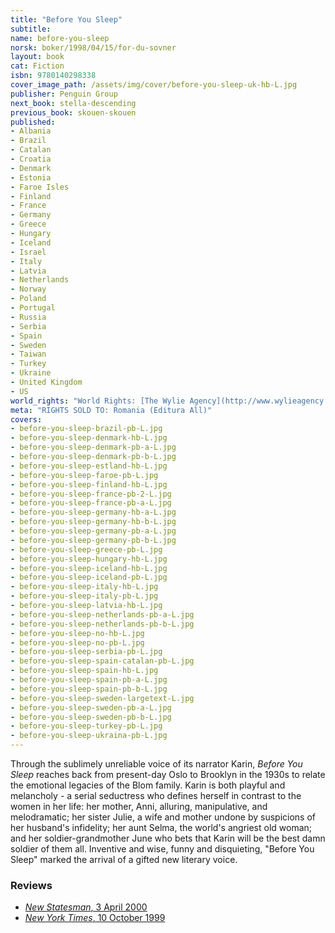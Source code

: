 ```yaml
---
title: "Before You Sleep"
subtitle:
name: before-you-sleep
norsk: boker/1998/04/15/for-du-sovner
layout: book
cat: Fiction
isbn: 9780140298338
cover_image_path: /assets/img/cover/before-you-sleep-uk-hb-L.jpg
publisher: Penguin Group
next_book: stella-descending
previous_book: skouen-skouen
published:
- Albania
- Brazil
- Catalan
- Croatia
- Denmark
- Estonia
- Faroe Isles
- Finland
- France
- Germany
- Greece
- Hungary
- Iceland
- Israel
- Italy
- Latvia
- Netherlands
- Norway
- Poland
- Portugal
- Russia
- Serbia
- Spain
- Sweden
- Taiwan
- Turkey
- Ukraine
- United Kingdom
- US
world_rights: "World Rights: [The Wylie Agency](http://www.wylieagency.com/)"
meta: "RIGHTS SOLD TO: Romania (Editura All)"
covers:
- before-you-sleep-brazil-pb-L.jpg  
- before-you-sleep-denmark-hb-L.jpg  
- before-you-sleep-denmark-pb-a-L.jpg  
- before-you-sleep-denmark-pb-b-L.jpg  
- before-you-sleep-estland-hb-L.jpg  
- before-you-sleep-faroe-pb-L.jpg  
- before-you-sleep-finland-hb-L.jpg  
- before-you-sleep-france-pb-2-L.jpg  
- before-you-sleep-france-pb-a-L.jpg  
- before-you-sleep-germany-hb-a-L.jpg  
- before-you-sleep-germany-hb-b-L.jpg  
- before-you-sleep-germany-pb-a-L.jpg  
- before-you-sleep-germany-pb-b-L.jpg  
- before-you-sleep-greece-pb-L.jpg  
- before-you-sleep-hungary-hb-L.jpg  
- before-you-sleep-iceland-hb-L.jpg  
- before-you-sleep-iceland-pb-L.jpg  
- before-you-sleep-italy-hb-L.jpg  
- before-you-sleep-italy-pb-L.jpg  
- before-you-sleep-latvia-hb-L.jpg  
- before-you-sleep-netherlands-pb-a-L.jpg  
- before-you-sleep-netherlands-pb-b-L.jpg  
- before-you-sleep-no-hb-L.jpg  
- before-you-sleep-no-pb-L.jpg  
- before-you-sleep-serbia-pb-L.jpg  
- before-you-sleep-spain-catalan-pb-L.jpg  
- before-you-sleep-spain-hb-L.jpg  
- before-you-sleep-spain-pb-a-L.jpg  
- before-you-sleep-spain-pb-b-L.jpg  
- before-you-sleep-sweden-largetext-L.jpg  
- before-you-sleep-sweden-pb-a-L.jpg  
- before-you-sleep-sweden-pb-b-L.jpg  
- before-you-sleep-turkey-pb-L.jpg  
- before-you-sleep-ukraina-pb-L.jpg  
---
```

Through the sublimely unreliable voice of its narrator Karin, *Before You Sleep* reaches back from present-day Oslo to Brooklyn in the 1930s to relate the emotional legacies of the Blom family. Karin is both playful and melancholy - a serial seductress who defines herself in contrast to the women in her life: her mother, Anni, alluring, manipulative, and melodramatic; her sister Julie, a wife and mother undone by suspicions of her husband's infidelity; her aunt Selma, the world's angriest old woman; and her soldier-grandmother June who bets that Karin will be the best damn soldier of them all. Inventive and wise, funny and disquieting, "Before You Sleep" marked the arrival of a gifted new literary voice.

### Reviews

- [*New Statesman*, 3 April 2000](/assets/files/New-Statesman-03-04-2000.pdf)  
- [*New York Times*, 10 October 1999](http://www.nytimes.com/1999/10/10/books/more-cries-more-whispers.html?emc=eta1)
